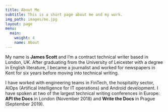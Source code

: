 ```yaml
---
title: About Me
subtitle: This is a short page about me and my work.
img_path: images/me.jpg
layout: page
menu:
  main:
    weight: 4
    name: About
---
```


My name is **James Scott** and I’m a contract technical writer based in London, UK. After graduating from the University of Leicester with a degree in English literature, I became a journalist and worked for newspapers in Kent for six years before moving into technical writing.

I have worked with engineering teams in FinTech, the hospitality sector, AIOps (Artifical Intelligence for IT operations) and Android development. I have spoken at two of the largest technical writing conferences in Europe: **API the Docs** in London (November 2018) and **Write the Docs** in Prague (September 2019).

